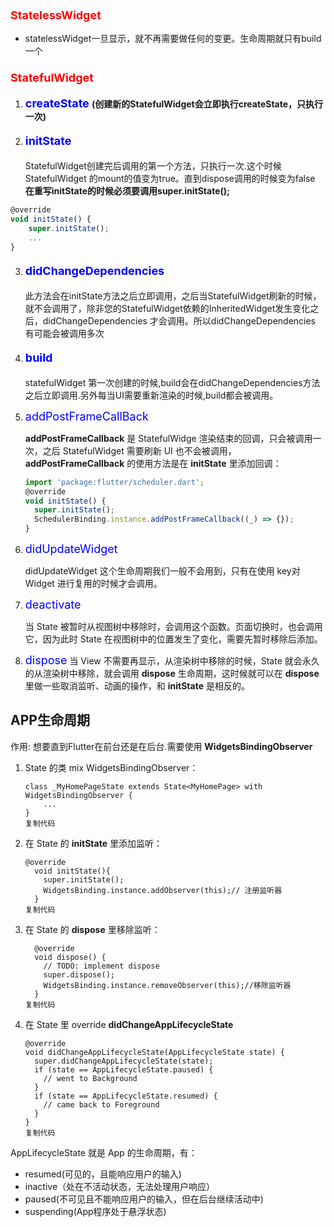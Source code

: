 ### <font color=red size=4>StatelessWidget</font>
- statelessWidget一旦显示，就不再需要做任何的变更。生命周期就只有build一个

###  <font color=red size=4>StatefulWidget</font>

 1. #### <font color=blue size=4>createState </font>  (创建新的StatefulWidget会立即执行createState，只执行一次)
 2. ####  <font color=blue size=4>initState </font>
    StatefulWidget创建完后调用的第一个方法，只执行一次.这个时候	  StatefulWidget 的mount的值变为true。直到dispose调用的时候变为false
    **在重写initState的时候必须要调用super.initState();**
```js
@override
void initState() {
	super.initState();
	...
}
```

 3. ####   <font color=blue size=4>didChangeDependencies</font>
	 此方法会在initState方法之后立即调用，之后当StatefulWidget刷新的时候，就不会调用了，除非您的StatefulWidget依赖的InheritedWidget发生变化之后，didChangeDependencies 才会调用。所以didChangeDependencies 有可能会被调用多次
 
 4. ####  <font color=blue size=4>build</font>
	statefulWidget 第一次创建的时候,build会在didChangeDependencies方法之后立即调用.另外每当UI需要重新渲染的时候,build都会被调用。

 5. <font color=blue size=4>addPostFrameCallBack</font>
 
	 **addPostFrameCallback** 是 StatefulWidge 渲染结束的回调，只会被调用一次，之后 StatefulWidget 需要刷新 UI 也不会被调用，**addPostFrameCallback** 的使用方法是在 **initState** 里添加回调：

	```js
	import 'package:flutter/scheduler.dart';
	@override
	void initState() {
	  super.initState();
	  SchedulerBinding.instance.addPostFrameCallback((_) => {});
	}
	```
 6. <font color=blue size=4>didUpdateWidget</font>
 
	didUpdateWidget 这个生命周期我们一般不会用到，只有在使用 key对 Widget 进行复用的时候才会调用。
 7. <font color=blue size=4> deactivate</font>
 
	 当 State 被暂时从视图树中移除时，会调用这个函数。页面切换时，也会调用它，因为此时 State 在视图树中的位置发生了变化，需要先暂时移除后添加。
 8. <font color=blue size=4>dispose</font>
 当 View 不需要再显示，从渲染树中移除的时候，State 就会永久的从渲染树中移除，就会调用 **dispose** 生命周期，这时候就可以在 **dispose** 里做一些取消监听、动画的操作，和 **initState** 是相反的。


## APP生命周期
作用: 想要直到Flutter在前台还是在后台.需要使用 **WidgetsBindingObserver**

1.  State 的类 mix WidgetsBindingObserver：
    
    ```
    class _MyHomePageState extends State<MyHomePage> with WidgetsBindingObserver {
        ...
    }
    复制代码
    ```
    
2.  在 State 的 **initState** 里添加监听：
    
    ```
    @override
      void initState(){
        super.initState();
        WidgetsBinding.instance.addObserver(this);// 注册监听器
      }
    复制代码
    ```
    
3.  在 State 的 **dispose** 里移除监听：
    
    ```
      @override
      void dispose() {
        // TODO: implement dispose
        super.dispose();
        WidgetsBinding.instance.removeObserver(this);//移除监听器
      }
    复制代码
    ```
    
4.  在 State 里 override **didChangeAppLifecycleState**
    
    ```
    @override
    void didChangeAppLifecycleState(AppLifecycleState state) {
      super.didChangeAppLifecycleState(state);
      if (state == AppLifecycleState.paused) {
        // went to Background
      }
      if (state == AppLifecycleState.resumed) {
        // came back to Foreground
      }
    }
    复制代码
    ```
    

AppLifecycleState 就是 App 的生命周期，有：

-   resumed(可见的，且能响应用户的输入)
-   inactive（处在不活动状态，无法处理用户响应）
-   paused(不可见且不能响应用户的输入，但在后台继续活动中)
-   suspending(App程序处于悬浮状态)

 

<!--stackedit_data:
eyJoaXN0b3J5IjpbLTU4NDU3NTAyMywtMjEyNjc5NDIwNywtMj
c5NjE4NzM0LDEzODkxODQ0MjFdfQ==
-->